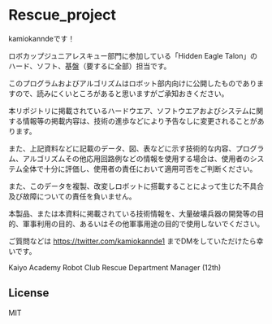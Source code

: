 # Rescue_project

kamiokanndeです！

ロボカップジュニアレスキュー部門に参加している「Hidden Eagle Talon」のハード、ソフト、基盤（要するに全部）担当です。

このプログラムおよびアルゴリズムはロボット部内向けに公開したものでありますので、読みにくいところがあると思いますがご承知おきください。

本リポジトリに掲載されているハードウエア、ソフトウエアおよびシステムに関する情報等の掲載内容は、技術の進歩などにより予告なしに変更されることがあります。

また、上記資料などに記載のデータ、図、表などに示す技術的な内容、プログラム、アルゴリズムその他応用回路例などの情報を使用する場合は、使用者のシステム全体で十分に評価し、使用者の責任において適用可否をご判断ください。

また、このデータを複製、改変しロボットに搭載することによって生じた不具合及び故障についての責任を負いません。

本製品、または本資料に掲載されている技術情報を、大量破壊兵器の開発等の目的、軍事利用の目的、あるいはその他軍事用途の目的で使用しないでください。

ご質問などは https://twitter.com/kamiokannde1 までDMをしていただけたら幸いです。

Kaiyo Academy Robot Club Rescue Department Manager (12th)

## License
MIT

